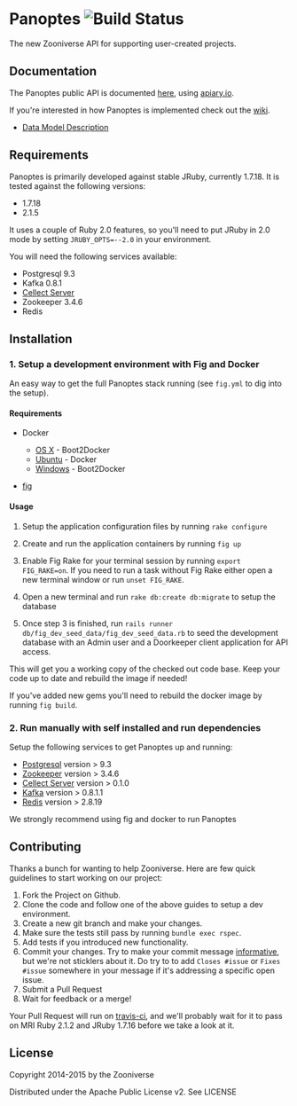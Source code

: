 # Panoptes ![Build Status](https://travis-ci.org/zooniverse/Panoptes.svg?branch=master)

The new Zooniverse API for supporting user-created projects.

## Documentation

The Panoptes public API is documented [here](http://docs.panoptes.apiary.io), using [apiary.io](http://apiary.io).

If you're interested in how Panoptes is implemented check out the [wiki](https://github.com/zooniverse/Panoptes/wiki).

* [Data Model Description](https://github.com/zooniverse/Panoptes/wiki/DataModel)

## Requirements

Panoptes is primarily developed against stable JRuby, currently 1.7.18. It is tested against the following versions:

* 1.7.18
* 2.1.5

It uses a couple of Ruby 2.0 features, so you'll need to put JRuby in 2.0 mode by setting `JRUBY_OPTS=--2.0` in your environment.

You will need the following services available:

* Postgresql 9.3
* Kafka 0.8.1
* [Cellect Server](https://github.com/zooniverse/Cellect)
* Zookeeper 3.4.6
* Redis

## Installation

### 1. Setup a development environment with Fig and Docker

An easy way to get the full Panoptes stack running (see `fig.yml` to dig into the setup).

#### Requirements

* Docker
  * [OS X](https://docs.docker.com/installation/mac/) - Boot2Docker
  * [Ubuntu](https://docs.docker.com/installation/ubuntulinux/) - Docker
  * [Windows](http://docs.docker.com/installation/windows/) - Boot2Docker

* [fig](http://fig.sh)

#### Usage

1. Setup the application configuration files by running `rake configure`

2. Create and run the application containers by running `fig up`

3. Enable Fig Rake for your terminal session by running `export FIG_RAKE=on`. If you need to run a task without Fig Rake either open a new terminal window or run `unset FIG_RAKE`.

4. Open a new terminal and run `rake db:create db:migrate` to setup the database

5. Once step 3 is finished, run `rails runner db/fig_dev_seed_data/fig_dev_seed_data.rb` to seed the development database with an Admin user and a Doorkeeper client application for API access.

This will get you a working copy of the checked out code base. Keep your code up to date and rebuild the image if needed!

If you've added new gems you'll need to rebuild the docker image by running `fig build`.

### 2. Run manually with self installed and run dependencies

Setup the following services to get Panoptes up and running:

* [Postgresql](http://postgresql.org) version > 9.3
* [Zookeeper](http://zookeeper.apache.org) version > 3.4.6
* [Cellect Server](https://github.com/zooniverse/Cellect) version > 0.1.0
* [Kafka](http://kafka.apache.org) version > 0.8.1.1
* [Redis](http://redis.io) version > 2.8.19

We strongly recommend using fig and docker to run Panoptes

## Contributing

Thanks a bunch for wanting to help Zooniverse. Here are few quick guidelines to start working on our project:

1. Fork the Project on Github.
2. Clone the code and follow one of the above guides to setup a dev environment.
3. Create a new git branch and make your changes.
4. Make sure the tests still pass by running `bundle exec rspec`.
5. Add tests if you introduced new functionality.
6. Commit your changes. Try to make your commit message [informative](http://tbaggery.com/2008/04/19/a-note-about-git-commit-messages.html), but we're not sticklers about it. Do try to to add `Closes #issue` or `Fixes #issue` somewhere in your message if it's addressing a specific open issue.
7. Submit a Pull Request
8. Wait for feedback or a merge!

Your Pull Request will run on [travis-ci](https://travis-ci.org/zooniverse/Panoptes), and we'll probably wait for it to pass on MRI Ruby 2.1.2 and JRuby 1.7.16 before we take a look at it.

## License

Copyright 2014-2015 by the Zooniverse

Distributed under the Apache Public License v2. See LICENSE
